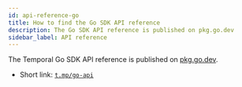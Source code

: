 ```yaml
---
id: api-reference-go
title: How to find the Go SDK API reference
description: The Go SDK API reference is published on pkg.go.dev
sidebar_label: API reference
---
```


The Temporal Go SDK API reference is published on [pkg.go.dev](https://pkg.go.dev/go.temporal.io/sdk).

- Short link: [`t.mp/go-api`](https://t.mp/go-api)

